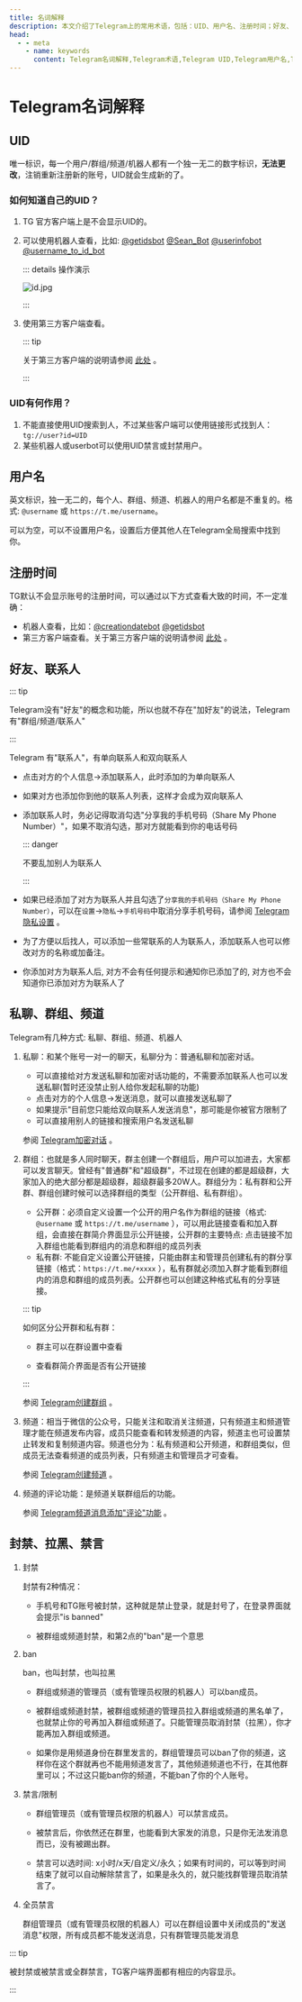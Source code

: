 ```yaml
---
title: 名词解释
description: 本文介绍了Telegram上的常用术语，包括：UID、用户名、注册时间；好友、联系人；私聊、群组、频道；封禁、拉黑、禁言等，帮助小白快速入门Telegram。访问TGwiki - Telegram知识库，了解更多Telegram使用技巧。
head:
  - - meta
    - name: keywords
      content: Telegram名词解释,Telegram术语,Telegram UID,Telegram用户名,Telegram注册时间,Telegram好友,Telegram联系人,Telegram私聊,Telegram群组,Telegram频道,Telegram封禁,Telegram拉黑,Telegram禁言,TG名词解释,TG术语,TG UID,TG用户名,TG注册时间,TG好友,TG联系人,TG私聊,TG群组,TG频道,TG封禁,TG拉黑,TG禁言,电报名词解释,电报术语,电报UID,电报用户名,电报注册时间,电报好友,电报联系人,电报私聊,电报群组,电报频道,电报封禁,电报拉黑,电报禁言,Telegram入门,TGwiki,Telegram知识库
---
```


# Telegram名词解释

## UID

唯一标识，每一个用户/群组/频道/机器人都有一个独一无二的数字标识，**无法更改**，注销重新注册新的账号，UID就会生成新的了。

### 如何知道自己的UID？

1. TG 官方客户端上是不会显示UID的。

2. 可以使用机器人查看，比如: [@getidsbot](https://t.me/getidsbot) [@Sean_Bot](https://t.me/Sean_Bot) [@userinfobot](https://t.me/userinfobot)[ @username_to_id_bot](https://t.me/username_to_id_bot)

    ::: details 操作演示

    ![id.jpg](https://cdn.jsdelivr.net/gh/tgwiki/images/A/id.jpg)

    :::

3. 使用第三方客户端查看。

   ::: tip

   关于第三方客户端的说明请参阅 [此处](/tgwiki/thirdparty) 。

   :::

### UID有何作用？

1. 不能直接使用UID搜索到人，不过某些客户端可以使用链接形式找到人：`tg://user?id=UID`
2. 某些机器人或userbot可以使用UID禁言或封禁用户。

## 用户名

英文标识，独一无二的，每个人、群组、频道、机器人的用户名都是不重复的。格式: `@username` 或 `https://t.me/username`。

可以为空，可以不设置用户名，设置后方便其他人在Telegram全局搜索中找到你。

## 注册时间

TG默认不会显示账号的注册时间，可以通过以下方式查看大致的时间，不一定准确：

- 机器人查看，比如：[@creationdatebot](https://t.me/creationdatebot) [@getidsbot](https://t.me/getidsbot)
- 第三方客户端查看。关于第三方客户端的说明请参阅 [此处](/tgwiki/thirdparty) 。

## 好友、联系人

::: tip

Telegram没有"好友"的概念和功能，所以也就不存在"加好友"的说法，Telegram 有"群组/频道/联系人"

:::

Telegram 有"联系人"，有单向联系人和双向联系人

* 点击对方的个人信息->添加联系人，此时添加的为单向联系人

* 如果对方也添加你到他的联系人列表，这样才会成为双向联系人

* 添加联系人时，务必记得取消勾选"分享我的手机号码（Share My Phone Number）"，如果不取消勾选，那对方就能看到你的电话号码

  ::: danger

  不要乱加别人为联系人

  :::

* 如果已经添加了对方为联系人并且勾选了`分享我的手机号码（Share My Phone Number）`，可以在`设置`->`隐私`->`手机号码`中取消分享手机号码，请参阅 [Telegram隐私设置](/tgwiki/privacy) 。
* 为了方便以后找人，可以添加一些常联系的人为联系人，添加联系人也可以修改对方的名称或加备注。
* 你添加对方为联系人后, 对方不会有任何提示和通知你已添加了的, 对方也不会知道你已添加对方为联系人了

## 私聊、群组、频道

Telegram有几种方式: 私聊、群组、频道、机器人

1. 私聊：和某个账号一对一的聊天，私聊分为：普通私聊和加密对话。

   * 可以直接给对方发送私聊和加密对话功能的，不需要添加联系人也可以发送私聊(暂时还没禁止别人给你发起私聊的功能)
   * 点击对方的个人信息->发送消息，就可以直接发送私聊了
   * 如果提示"目前您只能给双向联系人发送消息"，那可能是你被官方限制了
   * 可以直接用别人的链接和搜索用户名发送私聊

   参阅 [Telegram加密对话](/tgwiki/encrypt) 。

2. 群组：也就是多人同时聊天，群主创建一个群组后，用户可以加进去，大家都可以发言聊天。曾经有"普通群"和"超级群"，不过现在创建的都是超级群，大家加入的绝大部分都是超级群，超级群最多20W人。群组分为：私有群和公开群、群组创建时候可以选择群组的类型（公开群组、私有群组）。

   - 公开群：必须自定义设置一个公开的用户名作为群组的链接（格式: `@username` 或 `https://t.me/username` ），可以用此链接查看和加入群组，会直接在群简介界面显示公开链接，公开群的主要特点: 点击链接不加入群组也能看到群组内的消息和群组的成员列表
   - 私有群: 不能自定义设置公开链接，只能由群主和管理员创建私有的群分享链接（格式：`https://t.me/+xxxx` ），私有群就必须加入群才能看到群组内的消息和群组的成员列表。公开群也可以创建这种格式私有的分享链接。

   ::: tip

   如何区分公开群和私有群：

   - 群主可以在群设置中查看

   - 查看群简介界面是否有公开链接

   :::

   参阅 [Telegram创建群组](/tgwiki/creategroup) 。

3. 频道：相当于微信的公众号，只能关注和取消关注频道，只有频道主和频道管理才能在频道发布内容，成员只能查看和转发频道的内容，频道主也可设置禁止转发和复制频道内容。频道也分为：私有频道和公开频道，和群组类似，但成员无法查看频道的成员列表，只有频道主和管理员才可查看。

   参阅 [Telegram创建频道](/tgwiki/createchannel) 。

4. 频道的评论功能：是频道关联群组后的功能。

   参阅 [Telegram频道消息添加"评论"功能](/tgwiki/comment) 。

## 封禁、拉黑、禁言

1. 封禁

   封禁有2种情况：

   - 手机号和TG账号被封禁，这种就是禁止登录，就是封号了，在登录界面就会提示"is banned"

   - 被群组或频道封禁，和第2点的"ban"是一个意思

2. ban

   ban，也叫封禁，也叫拉黑

   - 群组或频道的管理员（或有管理员权限的机器人）可以ban成员。

   - 被群组或频道封禁，被群组或频道的管理员拉入群组或频道的黑名单了，也就禁止你的号再加入群组或频道了。只能管理员取消封禁（拉黑），你才能再加入群组或频道。

   - 如果你是用频道身份在群里发言的，群组管理员可以ban了你的频道，这样你在这个群就再也不能用频道发言了，其他频道频道也不行，在其他群里可以；不过这只能ban你的频道，不能ban了你的个人账号。

3. 禁言/限制

   - 群组管理员（或有管理员权限的机器人）可以禁言成员。

   - 被禁言后，你依然还在群里，也能看到大家发的消息，只是你无法发消息而已，没有被踢出群。

   - 禁言可以选时间: x小时/x天/自定义/永久；如果有时间的，可以等到时间结束了就可以自动解除禁言了，如果是永久的，就只能找群管理员取消禁言了。

4. 全员禁言

   群组管理员（或有管理员权限的机器人）可以在群组设置中关闭成员的"发送消息"权限，所有成员都不能发送消息，只有群管理员能发消息

::: tip

被封禁或被禁言或全群禁言，TG客户端界面都有相应的内容显示。

:::

